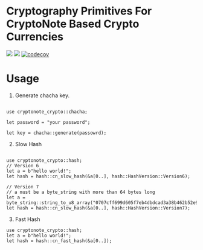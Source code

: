 # Cryptography Primitives For CryptoNote Based Crypto Currencies


[![](https://travis-ci.com/cryptonote-rust/crypto.svg?branch=master)](https://travis-ci.com/cryptonote-rust/crypto)
[![](https://img.shields.io/crates/v/cryptonote-crypto.svg)](https://crates.io/crates/cryptonote-crypto)
[![codecov](https://codecov.io/gh/cryptonote-rust/crypto/branch/master/graph/badge.svg)](https://codecov.io/gh/cryptonote-rust/crypto)

# Usage

1. Generate chacha key.

```

use cryptonote_crypto::chacha;

let password = "your password";

let key = chacha::generate(passowrd);
```

2. Slow Hash

```

use cryptonote_crypto::hash;
// Version 6
let a = b"hello world!";
let hash = hash::cn_slow_hash(&a[0..], hash::HashVersion::Version6);

// Version 7
// a must be a byte_string with more than 64 bytes long
let a = byte_string::string_to_u8_array("0707cff699d605f7eb4dbdcad3a38b462b52e9b8ecdf06fb4c95bc5b058a177f84d327f27db739430000000363862429fb90c0fc35fcb9f760c484c8532ee5f2a7cbea4e769d44cd12a7f201");
let hash = hash::cn_slow_hash(&a[0..], hash::HashVersion::Version7);
```

3. Fast Hash

```
use cryptonote_crypto::hash;
let a = b"hello world!";
let hash = hash::cn_fast_hash(&a[0..]);
```



